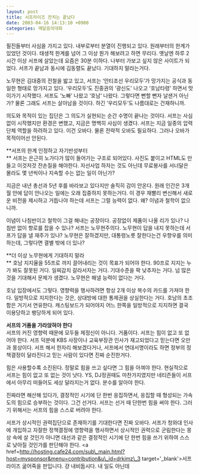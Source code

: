 ```yaml
---
layout: post
title: 서프라이즈 잔치는 끝났다
date: 2003-04-16 14:13:10 +0900
categories: 깨달음의대화
---
```

필진들부터 사심을 가지고 있다. 내부로부터 분열이 진행되고 있다. 원래부터의 한계가 있었던 것이다. 태생적 한계를 넘어 그 이상 뭔가 해보려고 하면 무리다. 옛날엔 하루 2시간 이상 서프에 살았는데 요즘은 30분 이하다. 나부터 가보고 싶지 않은 사이트가 되었다. 서프가 끝남과 동시에 김동렬도 끝났다. 기대하지 말라는거다. 

노무현은 김대중의 전철을 밟고 있고, 서프는 ‘안티조선 우리모두’가 망가지는 공식과 동일한 형태로 망가지고 있다. ‘우리모두’도 진중권의 ‘광신도’ 나오고 ‘호남타령’ 하면서 맛이가기 시작했다. 서프도 ‘노빠’ 나왔고 ‘호남’ 나왔다. 그렇다면 뻔할 뻔자 날샌거 아닌가? 물론 그래도 서프는 살아남을 것이다. 하긴 ‘우리모두’도 나름대로는 건재하니까. 

의도와 목적이 있는 집단은 그 의도가 실현되는 순간 수명이 끝나는 것이다. 서프는 사심없이 시작했지만 환경은 변했고, 지금은 명백히 사심이 생겼다. 서프는 지금 일종의 압력단체 역할을 하려하고 있다. 이건 오바다. 물론 전략적 오바도 필요하다. 그러나 오바가 목적이어선 안된다. 

**서프의 한계 인정하고 자기반성부터  
** 서프는 은근히 노가다가 많이 들어가는 구조로 되어있다. 사진도 붙이고 HTML도 만들고 이것저것 잔손질을 해야한다. 자선사업 하자는 것도 아닌데 무료봉사를 서너달은 몰라도 몇 년씩이나 지속할 수는 없는 일이 아닌가? 

지금은 내년 총선과 5년 후를 바라보고 있다지만 솔직히 감이 안온다. 원래 인간은 3개월 안에 답이 안나오는 일에는 오래 집중하지 못하는거다. 이 경우 재빨리 변신해서 새로운 비전을 제시하고 거듭나야 하는데 서프는 그럴 능력이 없다. 왜? 이념과 철학이 없으니까. 

이념이 나침반이고 철학이 그걸 해내는 공장이다. 공장없이 제품이 나올 리가 있나? 나침반 없이 항로를 잡을 수 있나? 서프는 노무현주의다. 노무현이 답을 내지 못하는데 서프가 답을 낼 재주가 있나? 노무현은 잘하겠지만, 대통령노릇 잘한다는건 우향우를 의미하는데, 그렇다면 결별 밖에 더 있나? 

**더 이상 노무현에게 기대하지 말라  
** 호남 지지율을 55프로 까지 끌어내리는 것이 목표가 되어야 한다. 90프로 지지는 누가 봐도 잘못된 거다. 일찌감치 갈라서자는 거다. 기대수준을 팍 낮추자는 거다. 넘 많은 것을 기대해서 문제가 생겼다. 노무현은 해낼 능력이 없다는 거다. 

호남 입장에서도 그렇다. 영향력을 행사하려면 항상 2개 이상 복수의 카드를 가져야 한다. 일방적으로 지지한다는 것은, 상대방에 대한 통제권을 상실한다는 거다. 호남의 초조함은 거기서 연유한다. 캐스팅보드가 되어야지 어느 한쪽을 일방적으로 지지하면 결국 이용당하고 팽당하게 되어 있다. 

**서프의 거품을 가라앉혀야 한다**  
서프의 커진 영향력 때문에 모두들 제정신이 아니다. 거품이다. 서프는 힘이 없고 또 없어야 한다. 서프 덕분에 KBS 사장이나 교육부장관 인사가 재고되었다고 믿는다면 오만과 몽상이다. 서프 해서 한자리 해보겠다거나, 서프에서 연대서명이라도 하면 정부의 정책결정이 달라진다고 믿는 사람이 있다면 진짜 순진한거다. 

힘은 사용할수록 소진된다. 정말로 힘을 쓰고 싶다면 그 힘을 아껴야 한다. 현실적으로 서프는 힘이 없고 또 없는 것이 낫다. YS, DJ정권때도 마찬가지였지만 네티즌들이 서프에서 아무리 떠들어도 세상 달라지는거 없다. 분수를 알아야 한다. 

진짜라면 해산해 있다가, 결정적인 시기에 단 한번 응집하면서, 응집할 때 형성되는 가속도의 힘으로 승부하는 것이다. 그건 선거다. 서프는 선거 때 단한번 힘을 써야 한다. 그러기 위해서는 서프의 힘을 스스로 버려야 한다. 

서프가 상시적인 권력집단으로 존재하기를 기대한다면 진짜 오바다. 서프가 청와대 인사에 개입하고 자잘한 정책결정에 영향력을 행사하면서 상시적인 권력으로 군림한다는 몽상 속에 살 것인가 아니면 대선과 같은 결정적인 시기에 단 한번 힘을 쓰기 위하여 스스로 낮아질 것인가를 판단해야 한다. <a href=http://hosting.cafe24.com/sub\_main.html?host=mysponsor&menu=contribution&u\_id=drkimz\_3 target='\_blank'>서프라이즈 굶어죽을 판입니다. 걍 내비둡시다. 내 일도 아닌데</a>